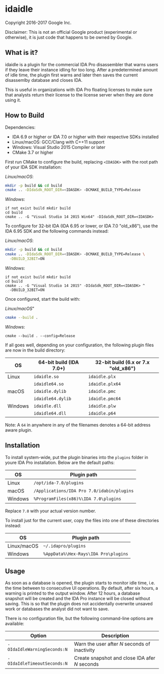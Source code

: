 # idaidle

Copyright 2016-2017 Google Inc.

Disclaimer: This is not an official Google product (experimental or otherwise),
it is just code that happens to be owned by Google.


## What is it?

idaidle is a plugin for the commercial IDA Pro disassembler that warns users if
they leave their instance idling for too long. After a predetermined amount of
idle time, the plugin first warns and later then saves the current disassemlby
database and closes IDA.

This is useful in organizations with IDA Pro floating licenses to make sure
that analysts return their license to the license server when they are done
using it. 


## How to Build

Dependencies:
  * IDA 6.9 or higher or IDA 7.0 or higher with their respective SDKs
    installed
  * Linux/macOS: GCC/Clang with C++11 support
  * Windows: Visual Studio 2015 Compiler or later
  * CMake 3.7 or higher

First run CMake to configure the build, replacing `<IDASDK>` with the root
path of your IDA SDK installation:

*Linux/macOS*:
```bash
mkdir -p build && cd build
cmake .. -DIdaSdk_ROOT_DIR=<IDASDK> -DCMAKE_BUILD_TYPE=Release
```

*Windows*:
```dos
if not exist build mkdir build
cd build
cmake .. -G "Visual Studio 14 2015 Win64" -DIdaSdk_ROOT_DIR=<IDASDK>
```

To configure for 32-bit IDA (IDA 6.95 or lower, or IDA 7.0 "old_x86"), use
the IDA 6.95 SDK and the following commands instead:

*Linux/macOS*:
```bash
mkdir -p build && cd build
cmake .. -DIdaSdk_ROOT_DIR=<IDASDK> -DCMAKE_BUILD_TYPE=Release \
  -DBUILD_32BIT=ON
```

*Windows*:
```dos
if not exist build mkdir build
cd build
cmake .. -G "Visual Studio 14 2015" -DIdaSdk_ROOT_DIR=<IDASDK> ^
  -DBUILD_32BIT=ON
```

Once configured, start the build with:

*Linux/macOS*"
```bash
cmake --build .
```

*Windows*:
```dos
cmake --build . --config=Release
```

If all goes well, depending on your configuration, the following plugin files
are now in the build directory:

OS      | 64-bit build (IDA 7.0+) | 32-bit build (6.x or 7.x "old_x86")
------- | ----------------------- | -----------------------------------
Linux   | `idaidle.so`            | `idaidle.plx`
        | `idaidle64.so`          | `idaidle.plx64`
macOS   | `idaidle.dylib`         | `idaidle.pmc`
        | `idaidle64.dylib`       | `idaidle.pmc64`
Windows | `idaidle.dll`           | `idaidle.plw`
        | `idaidle64.dll`         | `idaidle.p64`

Note: A `64` in anywhere in any of the filenames denotes a 64-bit address
aware plugin.


## Installation

To install system-wide, put the plugin binaries into the `plugins` folder
in youre IDA Pro installation. Below are the default paths: 

OS      | Plugin path
------- | -------------------------------------------
Linux   | `/opt/ida-7.0/plugins`
macOS   | `/Applications/IDA Pro 7.0/idabin/plugins`
Windows | `%ProgramFiles(x86)%\IDA 7.0\plugins`

Replace `7.0` with your actual version number.

To install just for the current user, copy the files into one of these
directories instead:

OS          | Plugin path
----------- | ------------------------------------
Linux/macOS | `~/.idapro/plugins`
Windows     | `%AppData%\Hex-Rays\IDA Pro\plugins`


## Usage

As soon as a database is opened, the plugin starts to monitor idle time, i.e.
the time between to consecutive UI operations. By default, after six hours,
a warning is printed to the output window. After 12 hours, a database
snapshot will be created and the IDA Pro instance will be closed without
saving. This is so that the plugin does not accidentally overwrite unsaved
work or databases the analyst did not want to save.

There is no configuration file, but the following command-line options are
available:

Option                      | Description
--------------------------- | ----------------------------------------------
`-OIdaIdleWarningSeconds:N` | Warn the user after _N_ seconds of inactivity 
`-OIdaIdleTimeoutSeconds:N` | Create snapshot and close IDA afer _N_ seconds
